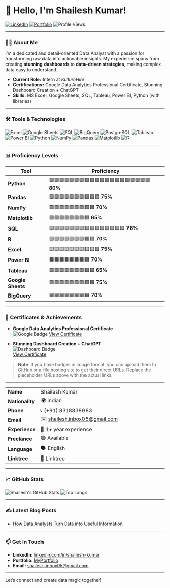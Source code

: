 # 👋 Hello, I'm Shailesh Kumar!

[![LinkedIn](https://img.shields.io/badge/LinkedIn-blue?style=flat&logo=linkedin&logoColor=white)](https://www.linkedin.com/in/shailesh-kumar) [![Portfolio](https://img.shields.io/badge/Portfolio-000?style=flat&logo=website&logoColor=white)](https://sshailesh-dev.github.io/Shailesh/) ![Profile Views](https://komarev.com/ghpvc/?username=SShailesh-Dev&color=blue)

---

### 👨‍💻 About Me

I’m a dedicated and detail-oriented Data Analyst with a passion for transforming raw data into actionable insights. My experience spans from creating **stunning dashboards** to **data-driven strategies**, making complex data easy to understand.

- **Current Role:** Intern at *KultureHire*
- **Certifications:** Google Data Analytics Professional Certificate, Stunning Dashboard Creation + ChatGPT
- **Skills:** MS Excel, Google Sheets, SQL, Tableau, Power BI, Python (with libraries)

---

### 🛠️ Tools & Technologies

![Excel](https://img.shields.io/badge/-Excel-217346?style=flat&logo=Microsoft-Excel&logoColor=white) 
![Google Sheets](https://img.shields.io/badge/-Google%20Sheets-0F9D58?style=flat&logo=Google-Sheets&logoColor=white) 
![SQL](https://img.shields.io/badge/-SQL-4479A1?style=flat&logo=MySQL&logoColor=white) 
![BigQuery](https://img.shields.io/badge/-BigQuery-4285F4?style=flat&logo=Google-Cloud&logoColor=white) 
![PostgreSQL](https://img.shields.io/badge/-PostgreSQL-4169E1?style=flat&logo=PostgreSQL&logoColor=white) 
![Tableau](https://img.shields.io/badge/-Tableau-E97627?style=flat&logo=Tableau&logoColor=white) 
![Power BI](https://img.shields.io/badge/-Power%20BI-F2C811?style=flat&logo=Power-BI&logoColor=white) 
![Python](https://img.shields.io/badge/-Python-3776AB?style=flat&logo=Python&logoColor=white)
![NumPy](https://img.shields.io/badge/-NumPy-013243?style=flat&logo=NumPy&logoColor=white) 
![Pandas](https://img.shields.io/badge/-Pandas-150458?style=flat&logo=Pandas&logoColor=white) 
![Matplotlib](https://img.shields.io/badge/-Matplotlib-003B57?style=flat&logo=Matplotlib&logoColor=white) 
![R](https://img.shields.io/badge/-R-276DC3?style=flat&logo=R&logoColor=white)


---

### 📊 Proficiency Levels

| Tool              | Proficiency                                                                                 |
|-------------------|---------------------------------------------------------------------------------------------|
| **Python**        | 🟩🟩🟩🟩🟩🟩🟩🟩🟩🟩🟩🟩🟩🟩🟩🟩🟩🟩🟩🟩 **80%** |
| **Pandas**        | 🟩🟩🟩🟩🟩🟩🟩🟩🟩🟦 **75%**                   |
| **NumPy**         | 🟩🟩🟩🟩🟩🟩🟩🟩🟦 **70%**                     |
| **Matplotlib**    | 🟩🟩🟩🟩🟩🟩🟦🟦 **65%**                       |
| **SQL**           | 🟦🟦🟦🟦🟦🟦🟦🟦🟦🟦🟦🟦🟦🟦🟦 **76%**         |
| **R**             | 🟥🟥🟥🟥🟥🟥🟥🟥🟦 **70%**                   |
| **Excel**         | 🟨🟨🟨🟨🟨🟨🟨🟨🟨🟦 **75%**                  |
| **Power BI**      | 🟧🟧🟧🟧🟧🟧🟧🟦 **70%**                      |
| **Tableau**       | 🟪🟪🟪🟪🟪🟪🟪🟦🟦 **65%**                    |
| **Google Sheets** | 🟩🟩🟩🟩🟩🟩🟩🟩🟦 **75%**                   |
| **BigQuery**      | 🟦🟦🟦🟦🟦🟦🟦🟦 **70%**                      |

---

### 📜 Certificates & Achievements

- **Google Data Analytics Professional Certificate**  
  ![Google Badge]([https://your-certificate-badge-url.com](https://github.com/SShailesh-Dev/SShailesh-Dev/blob/main/google-data-analytics-professional-certificate.png))  
  [View Certificate]([https://coursera.org/verify/your-certificate-link](https://www.coursera.org/account/accomplishments/professional-cert/YWACE1FX8O38?utm_source=link&utm_medium=certificate&utm_content=cert_image&utm_campaign=sharing_cta&utm_product=prof))

- **Stunning Dashboard Creation + ChatGPT**  
  ![Dashboard Badge](https://your-badge-url.com)  
  [View Certificate](https://coursera.org/verify/your-dashboard-certificate-link)

> **Note**: If you have badges in image format, you can upload them to GitHub or a file hosting site to get their direct URLs. Replace the placeholder URLs above with the actual links.

---

|  |  |
|---|---|
| **Name**        | Shailesh Kumar             |
| **Nationality** | 🌍 Indian                  |
| **Phone**       | 📞 (+91) 8318838983        |
| **Email**       | ✉️ shailesh.inbox05@gmail.com |
| **Experience**  | 💼 1+ year experience      |
| **Freelance**   | 🟢 Available               |
| **Language**    | 🗣️ English                |
| **Linktree**    | 🔗 [Linktree](https://linktr.ee/sshailesh_dev) |

---

### 📈 GitHub Stats

![Shailesh's GitHub Stats](https://github-readme-stats.vercel.app/api?username=SShailesh-Dev&show_icons=true&theme=default)
![Top Langs](https://github-readme-stats.vercel.app/api/top-langs/?username=SShailesh-Dev&layout=compact&theme=radical)

---

### ✍️ Latest Blog Posts

- [How Data Analysts Turn Data into Useful Information](https://www.linkedin.com/pulse/unlock-business-success-how-data-analysts-turn-useful-shailesh-kumar-w5kjc/?trackingId=KLG7ewNSTzeLBaYBtTfSBQ%3D%3D)


---

### 📫 Get In Touch

- **LinkedIn:** [linkedin.com/in/shailesh-kumar](https://www.linkedin.com/in/sshailesh-dev/)
- **Portfolio:** [MyPortfolio](https://sshailesh-dev.github.io/Shailesh/)  
- **Email:** shailesh.inbox05@gmail.com  

---

Let’s connect and create data magic together!
